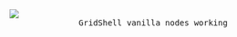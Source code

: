 <img src="https://github.com/invpe/GridShell/assets/106522950/8a5a6d08-80f5-43f9-bc68-f40428d302e0">

<div align="center"><tt>GridShell vanilla nodes working</tt></div>

